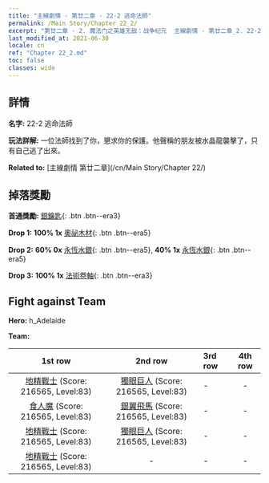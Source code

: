 ```yaml
---
title: "主線劇情 - 第廿二章 - 22-2 逃命法師"
permalink: /Main Story/Chapter 22_2/
excerpt: "第廿二章 - 2. 魔法门之英雄无敌：战争纪元  主線劇情 - 第廿二章_2. 22-2 逃命法師"
last_modified_at: 2021-06-30
locale: cn
ref: "Chapter 22_2.md"
toc: false
classes: wide
---
```


## 詳情

 **名字:** 22-2 逃命法師

 **玩法詳解:** 一位法師找到了你，懇求你的保護。他聲稱的朋友被水晶龍襲擊了，只有自己逃了出來。

 **Related to:** [主線劇情 第廿二章](/cn/Main Story/Chapter 22/)

## 掉落獎勵

 **首通獎勵:** [銀鑰匙](/cn/Items/con_693/){: .btn .btn--era3}

 **Drop 1:** **100% 1x** [奧祕木材](/cn/Items/mat_76/){: .btn .btn--era5}

 **Drop 2:** **60% 0x** [永恆水銀](/cn/Items/mat_70/){: .btn .btn--era5}, **40% 1x** [永恆水銀](/cn/Items/mat_70/){: .btn .btn--era5}

 **Drop 3:** **100% 1x** [法術卷軸](/cn/Items/con_694/){: .btn .btn--era3}


## Fight against Team
 **Hero:** h_Adelaide

 **Team:**


  | 1st row | 2nd row | 3rd row | 4th row |
  |:----:|:----:|:----|:----:|
  | [地精戰士](/cn/units/Goblin/) (Score: 216565, Level:83)  | [獨眼巨人](/cn/units/Cyclops/) (Score: 216565, Level:83)  | - | - |
  | [食人魔](/cn/units/Ogre/) (Score: 216565, Level:83)  | [銀翼飛馬](/cn/units/Pegasus/) (Score: 216565, Level:83)  | - | - |
  | [地精戰士](/cn/units/Goblin/) (Score: 216565, Level:83)  | [獨眼巨人](/cn/units/Cyclops/) (Score: 216565, Level:83)  | - | - |
  | [地精戰士](/cn/units/Goblin/) (Score: 216565, Level:83)  | - | - | - |


